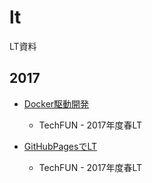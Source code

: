 # lt
LT資料

## 2017
* [Docker駆動開発](http://i544c.me/lt/2017/Docker駆動開発/)
    * TechFUN - 2017年度春LT

* [GitHubPagesでLT](http://i544c.me/lt/2017/GHPdeLT/)
    * TechFUN - 2017年度春LT
